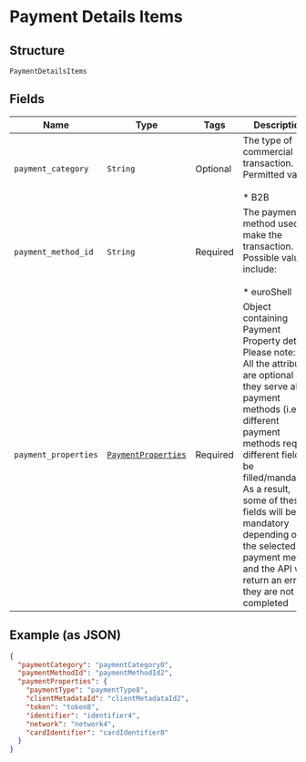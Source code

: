 
# Payment Details Items

## Structure

`PaymentDetailsItems`

## Fields

| Name | Type | Tags | Description |
|  --- | --- | --- | --- |
| `payment_category` | `String` | Optional | The type of commercial transaction. Permitted value\:<br><br>* B2B |
| `payment_method_id` | `String` | Required | The payment method used to make the transaction. Possible values include:<br><br>* euroShell |
| `payment_properties` | [`PaymentProperties`](../../doc/models/payment-properties.md) | Required | Object containing Payment Property details Please note:<br>All the attributes are optional as they serve all payment methods (i.e. different payment methods require different fields to be filled/mandated). As a result, some of these fields will be mandatory depending on the selected payment method and the API will return an error if they are not completed |

## Example (as JSON)

```json
{
  "paymentCategory": "paymentCategory0",
  "paymentMethodId": "paymentMethodId2",
  "paymentProperties": {
    "paymentType": "paymentType8",
    "clientMetadataId": "clientMetadataId2",
    "token": "token8",
    "identifier": "identifier4",
    "network": "network4",
    "cardIdentifier": "cardIdentifier8"
  }
}
```


